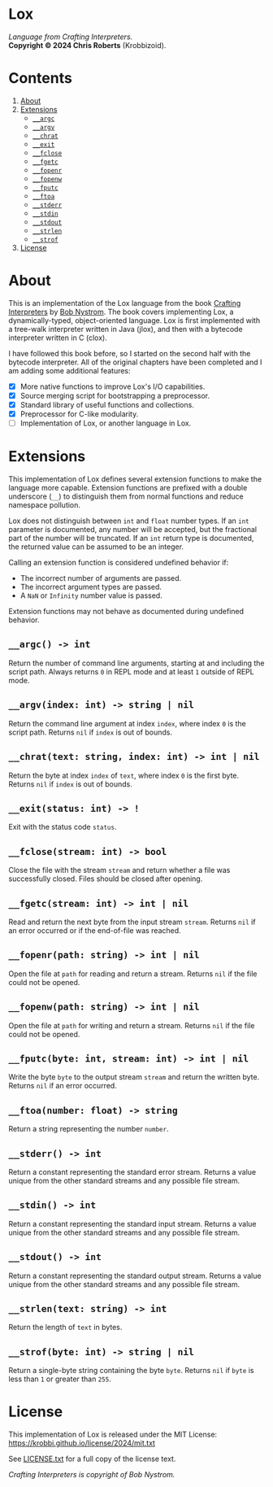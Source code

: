 # Lox
_Language from Crafting Interpreters._  
__Copyright &copy; 2024 Chris Roberts__ (Krobbizoid).

# Contents
1. [About](#about)
2. [Extensions](#extensions)
   * [`__argc`](#__argc---int)
   * [`__argv`](#__argvindex-int---string--nil)
   * [`__chrat`](#__chrattext-string-index-int---int--nil)
   * [`__exit`](#__exitstatus-int---)
   * [`__fclose`](#__fclosestream-int---bool)
   * [`__fgetc`](#__fgetcstream-int---int--nil)
   * [`__fopenr`](#__fopenrpath-string---int--nil)
   * [`__fopenw`](#__fopenwpath-string---int--nil)
   * [`__fputc`](#__fputcbyte-int-stream-int---int--nil)
   * [`__ftoa`](#__ftoanumber-float---string)
   * [`__stderr`](#__stderr---int)
   * [`__stdin`](#__stdin---int)
   * [`__stdout`](#__stdout---int)
   * [`__strlen`](#__strlentext-string---int)
   * [`__strof`](#__strofbyte-int---string--nil)
3. [License](#license)

# About
This is an implementation of the Lox language from the book
[Crafting Interpreters](https://craftinginterpreters.com) by
[Bob Nystrom](https://github.com/munificent). The book covers implementing Lox,
a dynamically-typed, object-oriented language. Lox is first implemented with a
tree-walk interpreter written in Java (jlox), and then with a bytecode
interpreter written in C (clox).

I have followed this book before, so I started on the second half with the
bytecode interpreter. All of the original chapters have been completed and I am
adding some additional features:
* [x] More native functions to improve Lox's I/O capabilities.
* [x] Source merging script for bootstrapping a preprocessor.
* [x] Standard library of useful functions and collections.
* [x] Preprocessor for C-like modularity.
* [ ] Implementation of Lox, or another language in Lox.

# Extensions
This implementation of Lox defines several extension functions to make the
language more capable. Extension functions are prefixed with a double
underscore (`__`) to distinguish them from normal functions and reduce
namespace pollution.

Lox does not distinguish between `int` and `float` number types. If an `int`
parameter is documented, any number will be accepted, but the fractional part
of the number will be truncated. If an `int` return type is documented, the
returned value can be assumed to be an integer.

Calling an extension function is considered undefined behavior if:
* The incorrect number of arguments are passed.
* The incorrect argument types are passed.
* A `NaN` or `Infinity` number value is passed.

Extension functions may not behave as documented during undefined behavior.

## `__argc() -> int`
Return the number of command line arguments, starting at and including the
script path. Always returns `0` in REPL mode and at least `1` outside of REPL
mode.

## `__argv(index: int) -> string | nil`
Return the command line argument at index `index`, where index `0` is the
script path. Returns `nil` if `index` is out of bounds.

## `__chrat(text: string, index: int) -> int | nil`
Return the byte at index `index` of `text`, where index `0` is the first byte.
Returns `nil` if `index` is out of bounds.

## `__exit(status: int) -> !`
Exit with the status code `status`.

## `__fclose(stream: int) -> bool`
Close the file with the stream `stream` and return whether a file was
successfully closed. Files should be closed after opening.

## `__fgetc(stream: int) -> int | nil`
Read and return the next byte from the input stream `stream`. Returns `nil` if
an error occurred or if the end-of-file was reached.

## `__fopenr(path: string) -> int | nil`
Open the file at `path` for reading and return a stream. Returns `nil` if the
file could not be opened.

## `__fopenw(path: string) -> int | nil`
Open the file at `path` for writing and return a stream. Returns `nil` if the
file could not be opened.

## `__fputc(byte: int, stream: int) -> int | nil`
Write the byte `byte` to the output stream `stream` and return the written
byte. Returns `nil` if an error occurred.

## `__ftoa(number: float) -> string`
Return a string representing the number `number`.

## `__stderr() -> int`
Return a constant representing the standard error stream. Returns a value
unique from the other standard streams and any possible file stream.

## `__stdin() -> int`
Return a constant representing the standard input stream. Returns a value
unique from the other standard streams and any possible file stream.

## `__stdout() -> int`
Return a constant representing the standard output stream. Returns a value
unique from the other standard streams and any possible file stream.

## `__strlen(text: string) -> int`
Return the length of `text` in bytes.

## `__strof(byte: int) -> string | nil`
Return a single-byte string containing the byte `byte`. Returns `nil` if `byte`
is less than `1` or greater than `255`.

# License
This implementation of Lox is released under the MIT License:  
https://krobbi.github.io/license/2024/mit.txt

See [LICENSE.txt](/LICENSE.txt) for a full copy of the license text.

_Crafting Interpreters is copyright of Bob Nystrom._
